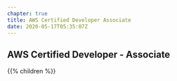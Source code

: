 ```yaml
---
chapter: true
title: AWS Certified Developer Associate
date: 2020-05-17T05:35:07Z
---
```


## AWS Certified Developer - Associate

{{% children %}}
